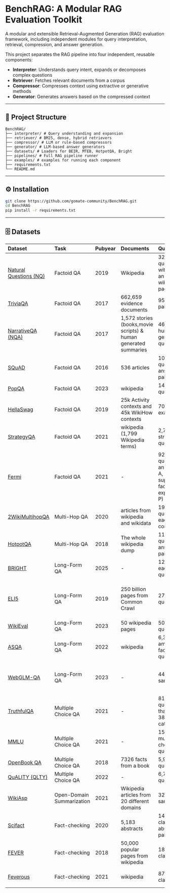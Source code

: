 # BenchRAG: A Modular RAG Evaluation Toolkit
A modular and extensible Retrieval-Augmented Generation (RAG) evaluation framework, including independent modules for query interpretation, retrieval, compression, and answer generation.

This project separates the RAG pipeline into four independent, reusable components:
- **Interpreter**: Understands query intent, expands or decomposes complex questions
- **Retriever**: Fetches relevant documents from a corpus
- **Compressor**: Compresses context using extractive or generative methods
- **Generator**: Generates answers based on the compressed context

---

## 🧱 Project Structure

```text
BenchRAG/
├── interpreter/ # Query understanding and expansion
├── retriever/ # BM25, dense, hybrid retrievers
├── compressor/ # LLM or rule-based compressors
├── generator/ # LLM-based answer generators
├── datasets/ # Loaders for BEIR, MTEB, HotpotQA, Bright
├── pipelines/ # Full RAG pipeline runner
├── examples/ # examples for running each component
├── requirements.txt
└── README.md
```


---

## ⚙️ Installation

```bash
git clone https://github.com/gomate-community/BenchRAG.git
cd BenchRAG
pip install -r requirements.txt
```

---

## 🗄️ Datasets

| Dataset                                                                | Task                       | Pubyear | Documents                                                         | Questions                                                                  | Answers                                                 | Metrics                                     |
| :--------------------------------------------------------------------- | :------------------------- | :------ | :---------------------------------------------------------------- | :------------------------------------------------------------------------- | :------------------------------------------------------ | :------------------------------------------ |
| [Natural Questions (NQ)](./benchmarks/NQ.md)                           | Factoid QA                 | 2019    | Wikipedia                                                         | 323,045 questions with each an wikipedia page                              | paragraph/span                                          | Rouge, EM                                   |
| [TriviaQA](./benchmarks/TriviaQA.md)                                   | Factoid QA                 | 2017    | 662,659 evidence documents                                        | 95,956 QA pairs                                                            | text string (92.85% wikipedia titles)                   | EM                                          |
| [NarrativeQA (NQA)](./benchmarks/NarrativeQA.md)                       | Factoid QA                 | 2017    | 1,572 stories (books,movie scripts) & human generated summaries | 46,765 human generated questions                                           | human written, short, averaging 4.73 tokens             | Rouge                                       |
| [SQuAD](https://huggingface.co/datasets/rajpurkar/squad)               | Factoid QA                 | 2016    | 536 articles                                                      | 107,785 question-answer pairs                                              | spans                                                   | EM                                          |
| [PopQA](./benchmarks/PopQA.md)                                         | Factoid QA                 | 2023    | wikipedia                                                         | 14k questions                                                              | long-tail entites                                       | EM                                          |
| [HellaSwag](https://huggingface.co/datasets/Rowan/hellaswag)           | Factoid QA                 | 2019    | 25k Activity contexts and 45k WikiHow contexts                    | 70k examples                                                               | classification                                          | Accuracy                                    |
| [StrategyQA](https://allenai.org/data/strategyqa)                      | Factoid QA                 | 2021    | wikipedia (1,799 Wikipedia terms)                                 | 2,780 strategy questions                                                   | its decomposition, evidence paragraphs                  | EM                                          |
| [Fermi](https://allenai.org/data/fermi)                                | Factoid QA                 | 2021    | -                                                                 | 928 FPs (a question Q, an answer A, supporting facts F, an explanation P)  | spans                                                   | Accuracy                                    |
| [2WikiMultihopQA](./benchmarks/2WikiMHQA.md)                           | Multi-Hop QA               | 2020    | articles from wikipedia and wikidata                              | 192,606 questions each with a context                                      | textual spans, sentence-level supporting facts, evidence (tiples) | F1                                          |
| [HotpotQA](/benchrag/hotpotqa)                                      | Multi-Hop QA               | 2018    | The whole wikipedia dump                                          | 112,779 question-answer pairs                                              | text span                                               | F1                                          |
| [BRIGHT](/benchrag/bright)                           | Long-Form QA               | 2025    | -     | 12 tasks, each ~100 questions    | multiple sentences                                      | NDCG@10, LLMScore |
| [ELI5](https://huggingface.co/datasets/eli5)                           | Long-Form QA               | 2019    | 250 billion pages from Common Crawl                               | 272K questions                                                             | multiple sentences                                      | Citation Recall, Citation Precision, Claim Recall |
| [WikiEval](https://huggingface.co/datasets/explodinggradients/WikiEval) | Long-Form QA               | 2023    | 50 wikipedia pages                                                | 50 questions                                                               | text spans (sentences)                                  | Ragas                                       |
| [ASQA](./benchmarks/ASQA.md)                                           | Long-Form QA               | 2022    | wikipedia                                                         | 6,316 ambiguous factoid questions                                          | long-form answers                                       | disambig F1, RougeL, EM                     |
| [WebGLM-QA](https://huggingface.co/datasets/THUDM/webglm-qa)           | Long-Form QA               | 2023    | -                                                                 | 44979 samples                                                              | sentences                                               | RougeL, Citation Recall, Citation Precision |
| [TruthfulQA](https://huggingface.co/datasets/truthful_qa)              | Multiple Choice QA         | 2021    | -                                                                 | 817 questions that span 38 categories                                      | sentence answer/multiple choice                         | EM                                          |
| [MMLU](https://huggingface.co/datasets/cais/mmlu)                      | Multiple Choice QA         | 2021    | -                                                                 | 15,908 multiple-choice questions                                           | 4-way multiple choice                                   | Accuracy                                    |
| [OpenBook QA](https://huggingface.co/datasets/allenai/openbookqa)      | Multiple Choice QA         | 2018    | 7326 facts from a book                                            | 5,957 questions                                                            | 4-way multiple-choice                                   | Accuracy                                    |
| [QuALITY (QLTY)](https://github.com/nyu-mll/quality)                   | Multiple Choice QA         | 2022    | -                                                                 | 6,737 questions                                                            | 4-way multiple choices                                  | Accuracy                                    |
| [WikiAsp](https://huggingface.co/datasets/wiki_asp)                    | Open-Domain Summarization  | 2021    | Wikipedia articles from 20 different domains                      | 320,272 samples                                                            | 1) aspect selection (section title), 2) summary generation (section paragraph) | ROUGE, F1, UniEval                          |
| [Scifact](https://huggingface.co/datasets/BeIR/scifact)                | Fact-checking              | 2020    | 5,183 abstracts                                                   | 1409 claim-abstract pairs                                                  | 3-class classification (support/refutes/Noinfo)         | nDCG@10                                     |
| [FEVER](https://huggingface.co/datasets/fever)                         | Fact-checking              | 2018    | 50,000 popular pages from wikipedia                               | 185,445 claims                                                             | 3-class classification                                  | Accuracy                                    |
| [Feverous](https://huggingface.co/datasets/fever/feverous)             | Fact-checking              | 2021    | wikipedia                                                         | 87,026 claims                                                              | 3-class classification/evidence retrieval               | Accuracy                                    |
